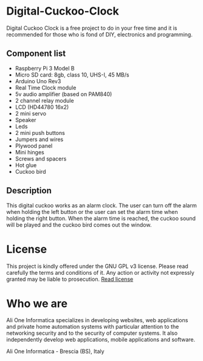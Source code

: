 # Digital-Cuckoo-Clock

Digital Cuckoo Clock is a free project to do in your free time and it is recommended for those who is fond of DIY, electronics and programming.

## Component list
- Raspberry Pi 3 Model B
- Micro SD card: 8gb, class 10, UHS-I, 45 MB/s
- Arduino Uno Rev3
- Real Time Clock module
- 5v audio amplifier (based on PAM840)
- 2 channel relay module
- LCD (HD44780 16x2)
- 2 mini servo
- Speaker
- Leds
- 2 mini push buttons
- Jumpers and wires
- Plywood panel
- Mini hinges
- Screws and spacers
- Hot glue
- Cuckoo bird

## Description
This digital cuckoo works as an alarm clock. The user can turn off the alarm when holding the left button or the user can set the alarm time when holding the right button.
When the alarm time is reached, the cuckoo sound will be played and the cuckoo bird comes out the window. 

# License

This project is kindly offered under the GNU GPL v3 license. Please read carefully the terms and conditions of it.
Any action or activity not expressly granted may be liable to prosecution. [Read license]

# Who we are

Ali One Informatica specializes in developing websites, web applications and private home automation systems with particular attention to the networking security and to the security of computer systems. It also independently develop web applications, mobile applications and software.

Ali One Informatica - Brescia (BS), Italy

[Read license]: <https://github.com/alioneInformatica/Digital-Cuckoo-Clock/blob/master/LICENSE>
